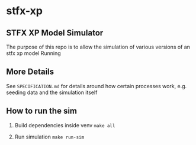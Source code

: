 # stfx-xp

## STFX XP Model Simulator

The purpose of this repo is to allow the simulation of various versions of an stfx xp model
Running

## More Details

See `SPECIFICATION.md` for details around how certain processes work, e.g. seeding data and the simulation itself

## How to run the sim

1. Build dependencies inside venv
   `make all`

2. Run simulation
   `make run-sim`
